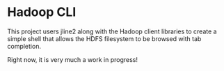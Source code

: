 # Hadoop CLI

This project users jline2 along with the Hadoop client libraries to create a simple shell that allows the HDFS filesystem to be browsed with tab completion.

Right now, it is very much a work in progress!
